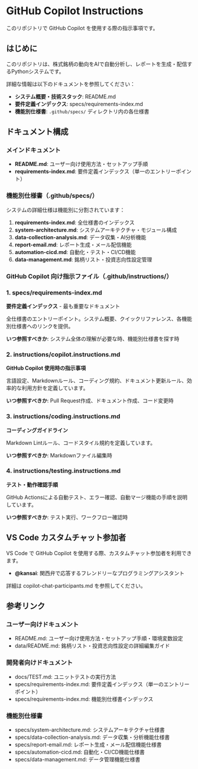# GitHub Copilot Instructions

このリポジトリで GitHub Copilot を使用する際の指示事項です。

## はじめに

このリポジトリは、株式銘柄の動向をAIで自動分析し、レポートを生成・配信するPythonシステムです。

詳細な情報は以下のドキュメントを参照してください：

- **システム概要・技術スタック**: <a>README.md</a>
- **要件定義インデックス**: <a>specs/requirements-index.md</a>
- **機能別仕様書**: `.github/specs/` ディレクトリ内の各仕様書

## ドキュメント構成

### メインドキュメント

- **README.md**: ユーザー向け使用方法・セットアップ手順
- **requirements-index.md**: 要件定義インデックス（単一のエントリーポイント）

### 機能別仕様書（.github/specs/）

システムの詳細仕様は機能別に分割されています：

1. **requirements-index.md**: 全仕様書のインデックス
2. **system-architecture.md**: システムアーキテクチャ・モジュール構成
3. **data-collection-analysis.md**: データ収集・AI分析機能
4. **report-email.md**: レポート生成・メール配信機能
5. **automation-cicd.md**: 自動化・テスト・CI/CD機能
6. **data-management.md**: 銘柄リスト・投資志向性設定管理

### GitHub Copilot 向け指示ファイル（.github/instructions/）

### 1. <a>specs/requirements-index.md</a>

**要件定義インデックス** - 最も重要なドキュメント

全仕様書のエントリーポイント。システム概要、クイックリファレンス、各機能別仕様書へのリンクを提供。

**いつ参照すべきか**: システム全体の理解が必要な時、機能別仕様書を探す時

### 2. <a>instructions/copilot.instructions.md</a>

**GitHub Copilot 使用時の指示事項**

言語設定、Markdownルール、コーディング規約、ドキュメント更新ルール、効率的な利用方針を定義しています。

**いつ参照すべきか**: Pull Request作成、ドキュメント作成、コード変更時

### 3. <a>instructions/coding.instructions.md</a>

**コーディングガイドライン**

Markdown Lintルール、コードスタイル規約を定義しています。

**いつ参照すべきか**: Markdownファイル編集時

### 4. <a>instructions/testing.instructions.md</a>

**テスト・動作確認手順**

GitHub Actionsによる自動テスト、エラー確認、自動マージ機能の手順を説明しています。

**いつ参照すべきか**: テスト実行、ワークフロー確認時

## VS Code カスタムチャット参加者

VS Code で GitHub Copilot を使用する際、カスタムチャット参加者を利用できます。

- **@kansai**: 関西弁で応答するフレンドリーなプログラミングアシスタント

詳細は <a>copilot-chat-participants.md</a> を参照してください。

## 参考リンク

### ユーザー向けドキュメント

- <a>README.md</a>: ユーザー向け使用方法・セットアップ手順・環境変数設定
- <a>data/README.md</a>: 銘柄リスト・投資志向性設定の詳細編集ガイド

### 開発者向けドキュメント

- <a>docs/TEST.md</a>: ユニットテストの実行方法
- <a>specs/requirements-index.md</a>: 要件定義インデックス（単一のエントリーポイント）
- <a>specs/requirements-index.md</a>: 機能別仕様書インデックス

### 機能別仕様書

- <a>specs/system-architecture.md</a>: システムアーキテクチャ仕様書
- <a>specs/data-collection-analysis.md</a>: データ収集・分析機能仕様書
- <a>specs/report-email.md</a>: レポート生成・メール配信機能仕様書
- <a>specs/automation-cicd.md</a>: 自動化・CI/CD機能仕様書
- <a>specs/data-management.md</a>: データ管理機能仕様書
